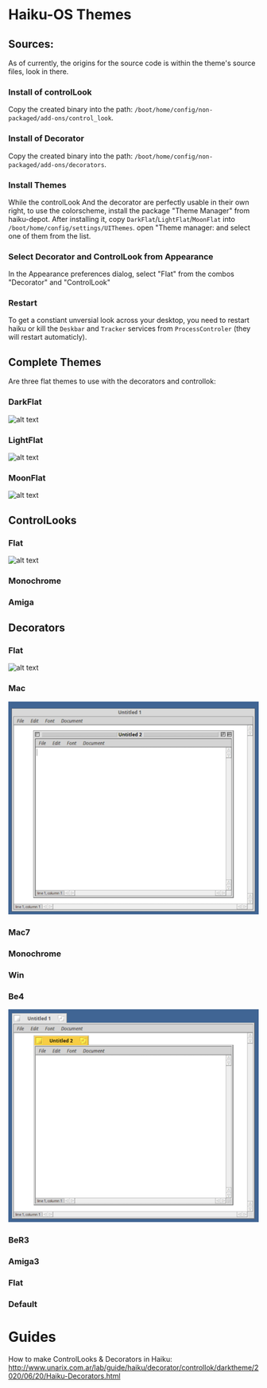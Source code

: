 # Haiku-OS Themes

## Sources:
As of currently, the origins for the source code is within the theme's source files, look in there.

### Install of controlLook
Copy the created binary into the path: `/boot/home/config/non-packaged/add-ons/control_look`.

### Install of Decorator
Copy the created binary into the path: `/boot/home/config/non-packaged/add-ons/decorators`.

### Install Themes
While the controlLook And the decorator are perfectly usable in their own right, to use the colorscheme, install the package "Theme Manager" from haiku-depot. After installing it, copy `DarkFlat`/`LightFlat`/`MoonFlat` into `/boot/home/config/settings/UIThemes`. open "Theme manager: and select one of them from the list.

### Select Decorator and ControlLook from Appearance
In the Appearance preferences dialog, select "Flat" from the combos "Decorator" and "ControlLook"

### Restart
To get a constiant unversial look across your desktop, you need to restart haiku or kill the `Deskbar` and `Tracker` services from `ProcessControler` (they will restart automaticly).

## Complete Themes
Are three flat themes to use with the decorators and controllok:

### DarkFlat
![alt text](https://raw.githubusercontent.com/unarix/haiku_darkstyle/master/DarkFlat/screenshot.png?raw=true)

### LightFlat
![alt text](https://raw.githubusercontent.com/unarix/haiku_darkstyle/master/LightFLat/screenshot.png?raw=true)

### MoonFlat
![alt text](https://raw.githubusercontent.com/unarix/haiku_darkstyle/master/MoonFLat/screenshot.png?raw=true)

## ControlLooks

### Flat

![alt text](https://raw.githubusercontent.com/unarix/haiku_darkstyle/master/LightFLat/screenshot.png?raw=true)

### Monochrome

### Amiga

## Decorators

### Flat

![alt text](https://raw.githubusercontent.com/unarix/haiku_darkstyle/master/LightFLat/screenshot.png?raw=true)

### Mac
![MacOS platium style](screenshots/macP-screenshot.png)
### Mac7

### Monochrome

### Win

### Be4
![Accurate BeOS style](screenshots/be4-screenshot.png)

### BeR3

### Amiga3

### Flat

### Default

# Guides
How to make ControlLooks & Decorators in Haiku:
http://www.unarix.com.ar/lab/guide/haiku/decorator/controllok/darktheme/2020/06/20/Haiku-Decorators.html
